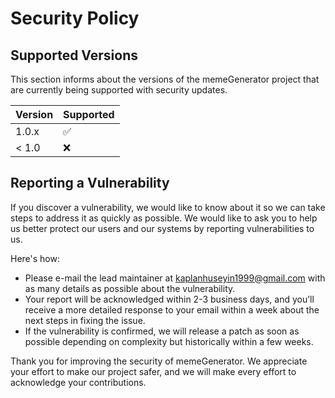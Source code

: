 # Security Policy

## Supported Versions

This section informs about the versions of the memeGenerator project that are currently being supported with security updates.

| Version | Supported          |
| ------- | ------------------ |
| 1.0.x   | :white_check_mark: |
| < 1.0   | :x:                |

## Reporting a Vulnerability

If you discover a vulnerability, we would like to know about it so we can take steps to address it as quickly as possible. We would like to ask you to help us better protect our users and our systems by reporting vulnerabilities to us.

Here's how:

- Please e-mail the lead maintainer at kaplanhuseyin1999@gmail.com with as many details as possible about the vulnerability.
- Your report will be acknowledged within 2-3 business days, and you’ll receive a more detailed response to your email within a week about the next steps in fixing the issue.
- If the vulnerability is confirmed, we will release a patch as soon as possible depending on complexity but historically within a few weeks.

Thank you for improving the security of memeGenerator. We appreciate your effort to make our project safer, and we will make every effort to acknowledge your contributions.
